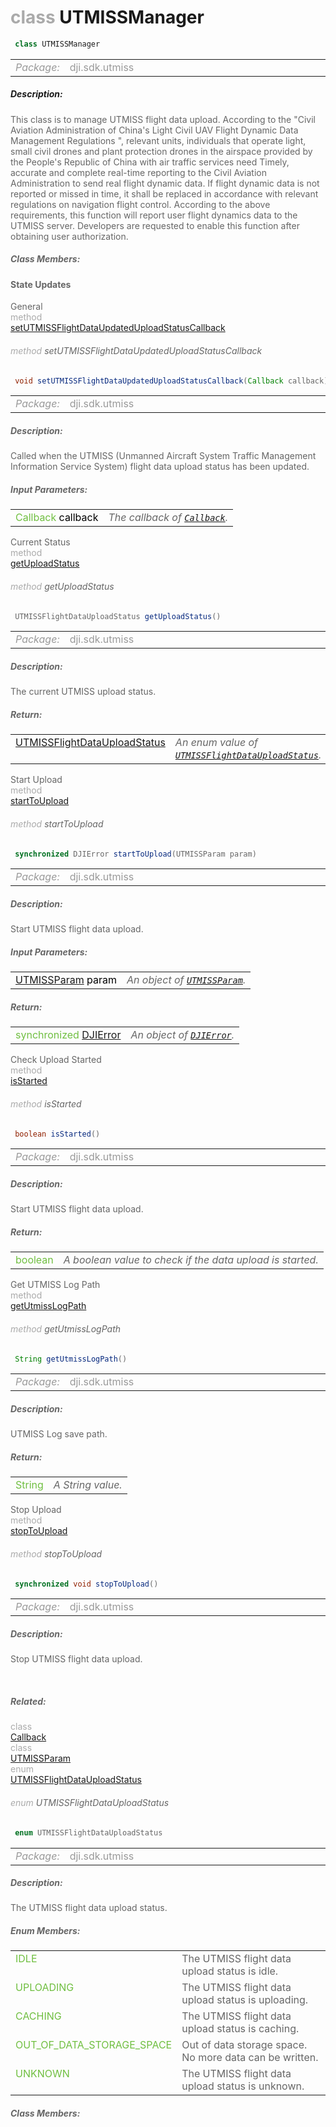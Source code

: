 <div class="article"><h1 ><font color="#AAA">class </font>UTMISSManager</h1></div>

~~~java
 class UTMISSManager 
~~~

<html><table class="table-supportedby"><tr valign="top"><td width=15%><font color="#999"><i>Package:</i></td><td width=85%><font color="#999">dji.sdk.utmiss</td></tr></table></html>



##### Description:



<font color="#666">This class is to manage UTMISS flight data upload. According to the "Civil Aviation Administration of China's Light Civil UAV Flight Dynamic  Data Management Regulations ", relevant units, individuals that operate light, small civil drones and plant protection drones in the airspace  provided by the People's Republic of China with air traffic services need Timely, accurate and complete real-time reporting to the Civil Aviation  Administration to send real flight dynamic data. If flight dynamic data is not reported or missed in time, it shall be replaced in accordance with  relevant regulations on navigation flight control. According to the above requirements, this function will report user flight dynamics data to the  UTMISS server. Developers are requested to enable this function after obtaining user authorization.



##### Class Members:



#### State Updates

<div class="api-row" id="djiutmissmanager_setutmissflightdataupdateduploadstatuscallback"><div class="api-col left">General</div><div class="api-col middle" style="color:#AAA">method</div><div class="api-col right"><a class="trigger" href="#djiutmissmanager_setutmissflightdataupdateduploadstatuscallback_inline">setUTMISSFlightDataUpdatedUploadStatusCallback</a></div></div><div class="inline-doc" id="djiutmissmanager_setutmissflightdataupdateduploadstatuscallback_inline"

><div class="article"><h6 ><font color="#AAA">method </font>setUTMISSFlightDataUpdatedUploadStatusCallback</h6></div>

~~~java
 void setUTMISSFlightDataUpdatedUploadStatusCallback(Callback callback) 
~~~

<html><table class="table-supportedby"><tr valign="top"><td width=15%><font color="#999"><i>Package:</i></td><td width=85%><font color="#999">dji.sdk.utmiss</td></tr></table></html>



##### Description:



<font color="#666">Called when the UTMISS (Unmanned Aircraft System Traffic Management Information Service System) flight data upload status has been updated.



##### Input Parameters:

<html><table class="table-inline-parameters"><tr valign="top"><td><font color="#70BF41">Callback <font color="#000">callback</td><td><font color="#666"><i>The callback of <code><a href="/Components/UTMISSManager/DJIUTMISSManager_UTMISSFlightDataUpdatedUploadStatusCallbackInterface.html#djiutmissmanager_utmissflightdataupdateduploadstatuscallbackinterface">Callback</a></code>.</i></td></tr></table></html></div>

<div class="api-row" id="djiutmissmanager_currentstatus"><div class="api-col left">Current Status</div><div class="api-col middle" style="color:#AAA">method</div><div class="api-col right"><a class="trigger" href="#djiutmissmanager_currentstatus_inline">getUploadStatus</a></div></div><div class="inline-doc" id="djiutmissmanager_currentstatus_inline"

><div class="article"><h6 ><font color="#AAA">method </font>getUploadStatus</h6></div>

~~~java
 UTMISSFlightDataUploadStatus getUploadStatus() 
~~~

<html><table class="table-supportedby"><tr valign="top"><td width=15%><font color="#999"><i>Package:</i></td><td width=85%><font color="#999">dji.sdk.utmiss</td></tr></table></html>



##### Description:



<font color="#666">The current UTMISS upload status.



##### Return:

<html><table class="table-inline-parameters"><tr valign="top"><td><font color="#70BF41"><a href="/Components/UTMISSManager/DJIUTMISSManager.html#djiutmissflightdatauploadstatus">UTMISSFlightDataUploadStatus</a></td><td><font color="#666"><i>An enum value of <code><a href="/Components/UTMISSManager/DJIUTMISSManager.html#djiutmissflightdatauploadstatus">UTMISSFlightDataUploadStatus</a></code>.</i></td></tr></table></html></div>

<div class="api-row" id="djiutmissmanager_starttoupload"><div class="api-col left">Start Upload</div><div class="api-col middle" style="color:#AAA">method</div><div class="api-col right"><a class="trigger" href="#djiutmissmanager_starttoupload_inline">startToUpload</a></div></div><div class="inline-doc" id="djiutmissmanager_starttoupload_inline"

><div class="article"><h6 ><font color="#AAA">method </font>startToUpload</h6></div>

~~~java
 synchronized DJIError startToUpload(UTMISSParam param) 
~~~

<html><table class="table-supportedby"><tr valign="top"><td width=15%><font color="#999"><i>Package:</i></td><td width=85%><font color="#999">dji.sdk.utmiss</td></tr></table></html>



##### Description:



<font color="#666">Start UTMISS flight data upload.



##### Input Parameters:

<html><table class="table-inline-parameters"><tr valign="top"><td><font color="#70BF41"><a href="/Components/UTMISSManager/DJIUTMISSManager_DJIUTMISSParam.html#djiutmissmanager_djiutmissparam">UTMISSParam</a> <font color="#000">param</td><td><font color="#666"><i>An object of <code><a href="/Components/UTMISSManager/DJIUTMISSManager_DJIUTMISSParam.html#djiutmissmanager_djiutmissparam">UTMISSParam</a></code>.</i></td></tr></table></html>

##### Return:

<html><table class="table-inline-parameters"><tr valign="top"><td><font color="#70BF41">synchronized <a href="/Components/SDKError/DJIError.html#djierror">DJIError</a></td><td><font color="#666"><i>An object of <code><a href="/Components/SDKError/DJIError.html#djierror">DJIError</a></code>.</i></td></tr></table></html></div>

<div class="api-row" id="djiutmissmanager_isstarted"><div class="api-col left">Check Upload Started</div><div class="api-col middle" style="color:#AAA">method</div><div class="api-col right"><a class="trigger" href="#djiutmissmanager_isstarted_inline">isStarted</a></div></div><div class="inline-doc" id="djiutmissmanager_isstarted_inline"

><div class="article"><h6 ><font color="#AAA">method </font>isStarted</h6></div>

~~~java
 boolean isStarted() 
~~~

<html><table class="table-supportedby"><tr valign="top"><td width=15%><font color="#999"><i>Package:</i></td><td width=85%><font color="#999">dji.sdk.utmiss</td></tr></table></html>



##### Description:



<font color="#666">Start UTMISS flight data upload.



##### Return:

<html><table class="table-inline-parameters"><tr valign="top"><td><font color="#70BF41">boolean</td><td><font color="#666"><i>A boolean value to check if the data upload is started.</i></td></tr></table></html></div>

<div class="api-row" id="djiutmissmanager_getutmisslogpath"><div class="api-col left">Get UTMISS Log Path</div><div class="api-col middle" style="color:#AAA">method</div><div class="api-col right"><a class="trigger" href="#djiutmissmanager_getutmisslogpath_inline">getUtmissLogPath</a></div></div><div class="inline-doc" id="djiutmissmanager_getutmisslogpath_inline"

><div class="article"><h6 ><font color="#AAA">method </font>getUtmissLogPath</h6></div>

~~~java
 String getUtmissLogPath() 
~~~

<html><table class="table-supportedby"><tr valign="top"><td width=15%><font color="#999"><i>Package:</i></td><td width=85%><font color="#999">dji.sdk.utmiss</td></tr></table></html>



##### Description:



<font color="#666">UTMISS Log save path.



##### Return:

<html><table class="table-inline-parameters"><tr valign="top"><td><font color="#70BF41">String</td><td><font color="#666"><i>A String value.</i></td></tr></table></html></div>

<div class="api-row" id="djiutmissmanager_stoptoupload"><div class="api-col left">Stop Upload</div><div class="api-col middle" style="color:#AAA">method</div><div class="api-col right"><a class="trigger" href="#djiutmissmanager_stoptoupload_inline">stopToUpload</a></div></div><div class="inline-doc" id="djiutmissmanager_stoptoupload_inline"

><div class="article"><h6 ><font color="#AAA">method </font>stopToUpload</h6></div>

~~~java
 synchronized void stopToUpload() 
~~~

<html><table class="table-supportedby"><tr valign="top"><td width=15%><font color="#999"><i>Package:</i></td><td width=85%><font color="#999">dji.sdk.utmiss</td></tr></table></html>



##### Description:



<font color="#666">Stop UTMISS flight data upload.

</div>

<html><p><br></p></html>

##### Related:

<div class="api-row" id="djiutmissmanager_utmissflightdataupdateduploadstatuscallbackinterface"><div class="api-col left"></div><div class="api-col middle" style="color:#AAA">class</div><div class="api-col right"><a href="/Components/UTMISSManager/DJIUTMISSManager_UTMISSFlightDataUpdatedUploadStatusCallbackInterface.html">Callback</a></div></div><div class="api-row" id="djiutmissmanager_djiutmissparam"><div class="api-col left"></div><div class="api-col middle" style="color:#AAA">class</div><div class="api-col right"><a href="/Components/UTMISSManager/DJIUTMISSManager_DJIUTMISSParam.html">UTMISSParam</a></div></div><div class="api-row" id="djiutmissflightdatauploadstatus"><div class="api-col left"></div><div class="api-col middle" style="color:#AAA">enum</div><div class="api-col right"><a class="trigger" href="#djiutmissflightdatauploadstatus_inline">UTMISSFlightDataUploadStatus</a></div></div><div class="inline-doc" id="djiutmissflightdatauploadstatus_inline"

><div class="article"><h6 ><font color="#AAA">enum </font>UTMISSFlightDataUploadStatus</h6></div>

~~~java
 enum UTMISSFlightDataUploadStatus 
~~~

<html><table class="table-supportedby"><tr valign="top"><td width=15%><font color="#999"><i>Package:</i></td><td width=85%><font color="#999">dji.sdk.utmiss</td></tr></table></html>



##### Description:



<font color="#666">The UTMISS flight data upload status.



##### Enum Members:

<html><table class="table-inline-parameters"><tr valign="top"><td><font color="#70BF41"><a href="#djiutmissflightdatauploadstatus_idle_inline"></a>IDLE</td><td><font color="#666">The UTMISS flight data upload status is idle.</td></tr><tr valign="top"><td><font color="#70BF41"><a href="#djiutmissflightdatauploadstatus_uploading_inline"></a>UPLOADING</td><td><font color="#666">The UTMISS flight data upload status is uploading.</td></tr><tr valign="top"><td><font color="#70BF41"><a href="#djiutmissflightdatauploadstatus_caching_inline"></a>CACHING</td><td><font color="#666">The UTMISS flight data upload status is caching.</td></tr><tr valign="top"><td><font color="#70BF41"><a href="#djiutmissflightdatauploadstatus_outofdatastoragespace_inline"></a>OUT_OF_DATA_STORAGE_SPACE</td><td><font color="#666">Out of data storage space. No more data can be written.</td></tr><tr valign="top"><td><font color="#70BF41"><a href="#djiutmissflightdatauploadstatus_unknown_inline"></a>UNKNOWN</td><td><font color="#666">The UTMISS flight data upload status is unknown.</td></tr></table></html>

##### Class Members:

</div>


